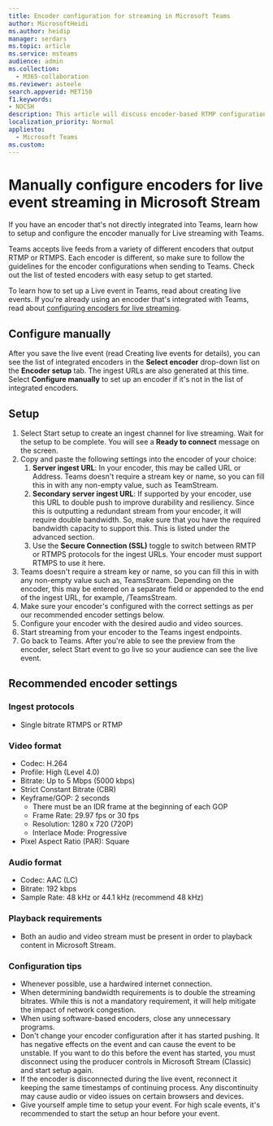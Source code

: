 ```yaml
---
title: Encoder configuration for streaming in Microsoft Teams
author: MicrosoftHeidi
ms.author: heidip
manager: serdars
ms.topic: article
ms.service: msteams
audience: admin
ms.collection: 
  - M365-collaboration
ms.reviewer: asteele
search.appverid: MET150
f1.keywords:
- NOCSH
description: This article will discuss encoder-based RTMP configuration for Microsoft Teams streaming events.
localization_priority: Normal
appliesto: 
  - Microsoft Teams
ms.custom:
---
```


# Manually configure encoders for live event streaming in Microsoft Stream

If you have an encoder that's not directly integrated into Teams, learn how to setup and configure the encoder manually for Live streaming with Teams.

Teams accepts live feeds from a variety of different encoders that output RTMP or RTMPS. Each encoder is different, so make sure to follow the guidelines for the encoder configurations when sending to Teams. Check out the list of tested encoders with easy setup to get started.

To learn how to set up a Live event in Teams, read about creating live events. If you're already using an encoder that's integrated with Teams, read about [configuring encoders for live streaming](teams-encoder-setup.md).

## Configure manually

After you save the live event (read Creating live events for details), you can see the list of integrated encoders in the **Select encoder** drop-down list on the **Encoder setup** tab. The ingest URLs are also generated at this time. Select **Configure manually** to set up an encoder if it's not in the list of integrated encoders.

## Setup

1. Select Start setup to create an ingest channel for live streaming. Wait for the setup to be complete. You will see a **Ready to connect** message on the screen.
1. Copy and paste the following settings into the encoder of your choice:
    1. **Server ingest URL**: In your encoder, this may be called URL or Address. Teams doesn't require a stream key or name, so you can fill this in with any non-empty value, such as TeamStream.
    2. **Secondary server ingest URL**: If supported by your encoder, use this URL to double push to improve durability and resiliency. Since this is outputting a redundant stream from your encoder, it will require double bandwidth. So, make sure that you have the required bandwidth capacity to support this. This is listed under the advanced section.
    3. Use the **Secure Connection (SSL)** toggle to switch between RMTP or RTMPS protocols for the ingest URLs. Your encoder must support RTMPS to use it here.
1. Teams doesn't require a stream key or name, so you can fill this in with any non-empty value such as, TeamsStream. Depending on the encoder, this may be entered on a separate field or appended to the end of the ingest URL, for example, /TeamsStream.
1. Make sure your encoder's configured with the correct settings as per our recommended encoder settings below.
1. Configure your encoder with the desired audio and video sources.
1. Start streaming from your encoder to the Teams ingest endpoints.
1. Go back to Teams. After you're able to see the preview from the encoder, select Start event to go live so your audience can see the live event.

## Recommended encoder settings

### Ingest protocols

- Single bitrate RTMPS or RTMP

### Video format

- Codec: H.264
- Profile: High (Level 4.0)
- Bitrate: Up to 5 Mbps (5000 kbps)
- Strict Constant Bitrate (CBR)
- Keyframe/GOP: 2 seconds
  - There must be an IDR frame at the beginning of each GOP
  - Frame Rate: 29.97 fps or 30 fps
  - Resolution: 1280 x 720 (720P)
  - Interlace Mode: Progressive
- Pixel Aspect Ratio (PAR): Square

### Audio format

- Codec: AAC (LC)
- Bitrate: 192 kbps
- Sample Rate: 48 kHz or 44.1 kHz (recommend 48 kHz)

### Playback requirements

- Both an audio and video stream must be present in order to playback content in Microsoft Stream.

### Configuration tips

- Whenever possible, use a hardwired internet connection.
- When determining bandwidth requirements is to double the streaming bitrates. While this is not a mandatory requirement, it will help mitigate the impact of network congestion.
- When using software-based encoders, close any unnecessary programs.
- Don't change your encoder configuration after it has started pushing. It has negative effects on the event and can cause the event to be unstable. If you want to do this before the event has started, you must disconnect using the producer controls in Microsoft Stream (Classic) and start setup again.
- If the encoder is disconnected during the live event, reconnect it keeping the same timestamps of continuing process. Any discontinuity may cause audio or video issues on certain browsers and devices.
- Give yourself ample time to setup your event. For high scale events, it's recommended to start the setup an hour before your event.
